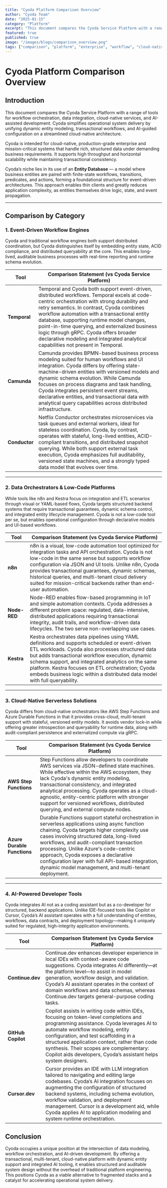 ```yaml
---
title: "Cyoda Platform Comparison Overview"
author: "Cyoda Team"
date: "2025-01-15"
category: "Platform"
excerpt: "This document compares the Cyoda Service Platform with a range of tools for workflow orchestration, data integration, cloud-native services, and AI-assisted development."
featured: true
published: true
image: "/images/blogs/comparison_overview.png"
tags: ["comparison", "platform", "enterprise", "workflow", "cloud-native"]
---
```


# Cyoda Platform Comparison Overview

## Introduction

This document compares the Cyoda Service Platform with a range of tools for workflow orchestration, data integration, cloud-native services, and AI-assisted development. Cyoda simplifies operational system delivery by unifying dynamic entity modeling, transactional workflows, and AI-guided configuration on a streamlined cloud-native architecture.


Cyoda is intended for cloud-native, production-grade enterprise and mission-critical systems that handle rich, structured data under demanding business requirements. It supports high throughput and horizontal scalability while maintaining transactional consistency.

Cyoda’s niche lies in its use of an **Entity Database** — a model where business entities are paired with finite-state workflows, transitions, predicates, and actions, forming a foundational structure for event-driven architectures. This approach enables thin clients and greatly reduces application complexity, as entities themselves drive logic, state, and event propagation.

---

## Comparison by Category

### 1. Event-Driven Workflow Engines

Cyoda and traditional workflow engines both support distributed coordination, but Cyoda distinguishes itself by embedding entity state, ACID compliance, and distributed queryability at the core. This enables long-lived, auditable business processes with real-time reporting and runtime schema evolution.

| **Tool**      | **Comparison Statement (vs Cyoda Service Platform)**                                                                                                                                                                                                                                                                                                                                                                                                                   |
| ------------- | ---------------------------------------------------------------------------------------------------------------------------------------------------------------------------------------------------------------------------------------------------------------------------------------------------------------------------------------------------------------------------------------------------------------------------------------------------------------------- |
| **Temporal**  | Temporal and Cyoda both support event-driven, distributed workflows. Temporal excels at code-centric orchestration with strong durability and retry semantics. In contrast, Cyoda combines workflow automation with a transactional entity database, supporting runtime model changes, point-in-time querying, and externalized business logic through gRPC. Cyoda offers broader declarative modeling and integrated analytical capabilities not present in Temporal. |
| **Camunda**   | Camunda provides BPMN-based business process modeling suited for human workflows and UI integration. Cyoda differs by offering state-machine-driven entities with versioned models and dynamic schema evolution. While Camunda focuses on process diagrams and task handling, Cyoda integrates persistent event streams, declarative entities, and transactional data with analytical query capabilities across distributed infrastructure.                            |
| **Conductor** | Netflix Conductor orchestrates microservices via task queues and external workers, ideal for stateless coordination. Cyoda, by contrast, operates with stateful, long-lived entities, ACID-compliant transitions, and distributed snapshot querying. While both support external task execution, Cyoda emphasizes full auditability, versioned state machines, and a strongly typed data model that evolves over time.                                                 |

---

### 2. Data Orchestrators & Low-Code Platforms

While tools like n8n and Kestra focus on integration and ETL scenarios through visual or YAML-based flows, Cyoda targets structured backend systems that require transactional guarantees, dynamic schema control, and integrated entity lifecycle management. Cyoda is not a low-code tool per se, but enables operational configuration through declarative models and UI-based workflows.

| **Tool**     | **Comparison Statement (vs Cyoda Service Platform)**                                                                                                                                                                                                                                                                                                                                                |
| ------------ | --------------------------------------------------------------------------------------------------------------------------------------------------------------------------------------------------------------------------------------------------------------------------------------------------------------------------------------------------------------------------------------------------- |
| **n8n**      | n8n is a visual, low-code automation tool optimized for integration tasks and API orchestration. Cyoda is not low-code in the same sense but supports workflow configuration via JSON and UI tools. Unlike n8n, Cyoda provides transactional guarantees, dynamic schemas, historical queries, and multi-tenant cloud delivery suited for mission-critical backends rather than end-user automation. |
| **Node-RED** | Node-RED enables flow-based programming in IoT and simple automation contexts. Cyoda addresses a different problem space: regulated, data-intensive, distributed applications requiring transactional integrity, audit trails, and workflow-driven data lifecycles. The two serve non-overlapping use cases.                                                                                        |
| **Kestra**   | Kestra orchestrates data pipelines using YAML definitions and supports scheduled or event-driven ETL workloads. Cyoda also processes structured data but adds transactional workflow execution, dynamic schema support, and integrated analytics on the same platform. Kestra focuses on ETL orchestration; Cyoda embeds business logic within a distributed data model with full queryability.     |

---

### 3. Cloud-Native Serverless Solutions

Cyoda differs from cloud-native orchestrators like AWS Step Functions and Azure Durable Functions in that it provides cross-cloud, multi-tenant support with stateful, versioned entity models. It avoids vendor lock-in while offering greater introspection and queryability for runtime data, along with audit-compliant persistence and externalized compute via gRPC.

| **Tool**                    | **Comparison Statement (vs Cyoda Service Platform)**                                                                                                                                                                                                                                                                                                                                                                            |
| --------------------------- | ------------------------------------------------------------------------------------------------------------------------------------------------------------------------------------------------------------------------------------------------------------------------------------------------------------------------------------------------------------------------------------------------------------------------------- |
| **AWS Step Functions**      | Step Functions allow developers to coordinate AWS services via JSON-defined state machines. While effective within the AWS ecosystem, they lack Cyoda's dynamic entity modeling, transactional consistency, and integrated analytical processing. Cyoda operates as a cloud-agnostic, entity-centric platform with stronger support for versioned workflows, distributed querying, and external compute nodes.                  |
| **Azure Durable Functions** | Durable Functions support stateful orchestration in serverless applications using async function chaining. Cyoda targets higher complexity use cases involving structured data, long-lived workflows, and audit-compliant transaction processing. Unlike Azure's code-centric approach, Cyoda exposes a declarative configuration layer with full API-based integration, dynamic model management, and multi-tenant deployment. |

---

### 4. AI-Powered Developer Tools

Cyoda integrates AI not as a coding assistant but as a co-developer for structured, backend applications. Unlike IDE-focused tools like Copilot or Cursor, Cyoda’s AI assistant operates with a full understanding of entities, workflows, data contracts, and deployment topology—making it uniquely suited for regulated, high-integrity application environments.

| **Tool**           | **Comparison Statement (vs Cyoda Service Platform)**                                                                                                                                                                                                                                                                                                                                    |
| ------------------ | --------------------------------------------------------------------------------------------------------------------------------------------------------------------------------------------------------------------------------------------------------------------------------------------------------------------------------------------------------------------------------------- |
| **Continue.dev**   | Continue.dev enhances developer experience in local IDEs with context-aware code suggestions. Cyoda integrates AI differently—at the platform level—to assist in model generation, workflow design, and validation. Cyoda’s AI assistant operates in the context of domain workflows and data schemas, whereas Continue.dev targets general-purpose coding tasks.                       |
| **GitHub Copilot** | Copilot assists in writing code within IDEs, focusing on token-level completions and programming assistance. Cyoda leverages AI to automate workflow modeling, entity configuration, and test scaffolding in a structured application context, rather than code synthesis. Their scopes are complementary: Copilot aids developers, Cyoda’s assistant helps system designers.           |
| **Cursor.dev**     | Cursor provides an IDE with LLM integration tailored to navigating and editing large codebases. Cyoda’s AI integration focuses on augmenting the configuration of structured backend systems, including schema evolution, workflow validation, and deployment management. Cursor is a development aid, while Cyoda applies AI to application modeling and system runtime orchestration. |



## Conclusion

Cyoda occupies a unique position at the intersection of data modeling, workflow orchestration, and AI-driven development. By offering a transactional, multi-tenant, cloud-native platform with dynamic entity support and integrated AI tooling, it enables structured and auditable system design without the overhead of traditional platform engineering. This positions Cyoda as a viable alternative to fragmented stacks and a catalyst for accelerating operational system delivery.


